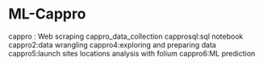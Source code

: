 # ML-Cappro
cappro : Web scraping
cappro_data_collection
capprosql:sql notebook
cappro2:data wrangling
cappro4:exploring and preparing data
cappro5:launch sites locations analysis with folium 
cappro6:ML prediction
